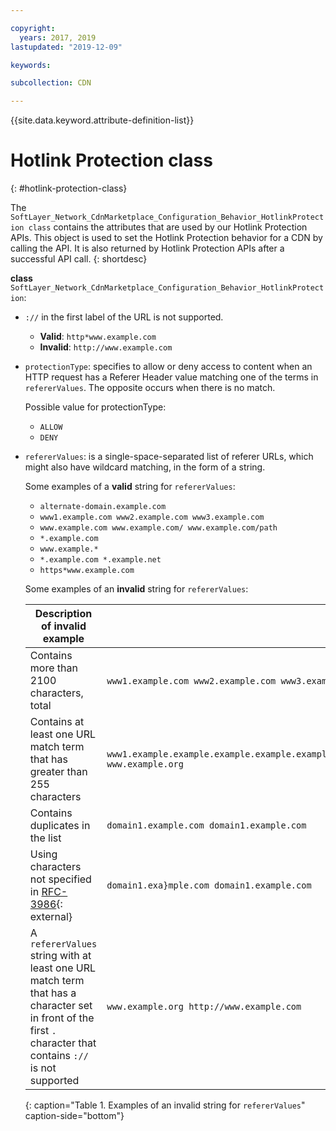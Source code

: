 ```yaml
---

copyright:
  years: 2017, 2019
lastupdated: "2019-12-09"

keywords:

subcollection: CDN

---
```


{{site.data.keyword.attribute-definition-list}}

# Hotlink Protection class
{: #hotlink-protection-class}

The `SoftLayer_Network_CdnMarketplace_Configuration_Behavior_HotlinkProtection class` contains the attributes that are used by our Hotlink Protection APIs. This object is used to set the Hotlink Protection behavior for a CDN by calling the API. It is also returned by Hotlink Protection APIs after a successful API call.
{: shortdesc}

**class** `SoftLayer_Network_CdnMarketplace_Configuration_Behavior_HotlinkProtection`:

* `://` in the first label of the URL is not supported.

    * **Valid**: `http*www.example.com`
    * **Invalid**: `http://www.example.com`

* `protectionType`: specifies to allow or deny access to content when an HTTP request has a Referer Header value matching one of the terms in `refererValues`. The opposite occurs when there is no match.

    Possible value for protectionType:
    * `ALLOW`
    * `DENY`
* `refererValues`: is a single-space-separated list of referer URLs, which might also have wildcard matching, in the form of a string.

    Some examples of a **valid** string for `refererValues`:
    * `alternate-domain.example.com`
    * `www1.example.com www2.example.com www3.example.com`
    * `www.example.com www.example.com/ www.example.com/path`
    * `*.example.com`
    * `www.example.*`
    * `*.example.com *.example.net`
    * `https*www.example.com`

    Some examples of an **invalid** string for `refererValues`:

    | Description of invalid example | Example |
    |---------|-----|
    |Contains more than 2100 characters, total| `www1.example.com www2.example.com www3.example.com www4.example.com www5.example.com`...|
    |Contains at least one URL match term that has greater than 255 characters | `www1.example.example.example.example.example.example.example.example.example.example.example.example.example.example.example.example.example.example.example.example.example.example.example.example.example.example.example.example.example.example.example.com www.example.org` |
    |Contains duplicates in the list | `domain1.example.com domain1.example.com`|
    |Using characters not specified in [RFC-3986](https://tools.ietf.org/html/rfc3986#section-2){: external} | `domain1.exa}mple.com domain1.example.com`|
    |A `refererValues` string with at least one URL match term that has a character set in front of the first `.` character that contains `://` is not supported| `www.example.org http://www.example.com`|
    {: caption="Table 1. Examples of an invalid string for `refererValues`" caption-side="bottom"}

